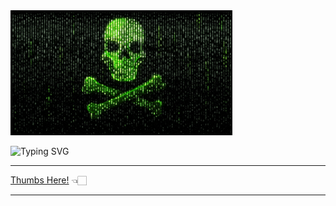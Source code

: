 <img height="200" src="icegif-179.gif" />

![Typing SVG](https://readme-typing-svg.herokuapp.com?font=Lemon&duration=2000&pause=1000&color=3BF700&width=435&lines=Hey+Hackers.......;This+for+you!..😉;)

---

<a href="https://drive.google.com/drive/folders/1BGYXmlAubt3ZegLp9qX0YYqoEPHo-7UX?usp=drive_link">Thumbs Here!</a> 👈🏻

---
